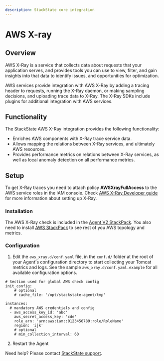 ```yaml
---
description: StackState core integration
---
```


# AWS X-ray

## Overview

AWS X-Ray is a service that collects data about requests that your application serves, and provides tools you can use to view, filter, and gain insights into that data to identify issues, and opportunities for optimization.

AWS services provide integration with AWS X-Ray by adding a tracing header to requests, running the X-Ray daemon, or making sampling decisions, and uploading trace data to X-Ray. The X-Ray SDKs include plugins for additional integration with AWS services. 

## Functionality

The StackState AWS X-Ray integration provides the following functionality:
* Enriches AWS components with X-Ray trace service data.
* Allows mapping the relations between X-Ray services, and ultimately AWS resources.
* Provides performance metrics on relations between X-Ray services, as well as local anomaly detection on all performance metrics.


## Setup

To get X-Ray traces you need to attach policy **AWSXrayFullAccess** to the AWS service roles in the IAM console. Check [AWS X-Ray Developer guide](https://docs.aws.amazon.com/xray/latest/devguide/aws-xray.html) for more information about setting up X-Ray.

### Installation

The AWS X-Ray check is included in the [Agent V2 StackPack](/stackpacks/integrations/agent.md). You also need to install [AWS StackPack](/stackpacks/integrations/aws/aws.md) to see rest of you AWS topology and metrics.

### Configuration

1. Edit the `aws_xray.d/conf.yaml` file, in the `conf.d/` folder at the root of your Agent's configuration directory to start collecting your Tomcat metrics and logs. See the sample `aws_xray.d/conf.yaml.example` for all available configuration options.

```
# Section used for global AWS check config
init_config:
    # optional
    # cache_file: '/opt/stackstate-agent/tmp'

instances:
  # mandatory AWS credentials and config
  - aws_access_key_id: 'abc'
    aws_secret_access_key: 'cde'
    role_arn: 'arn:aws:iam::0123456789:role/RoleName'
    region: 'ijk'
    # optional
    # min_collection_interval: 60
```

2. Restart the Agent


Need help? Please contact [StackState support](http://support.stackstate.com/).
